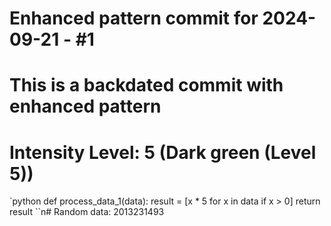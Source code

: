 ﻿# Enhanced pattern commit for 2024-09-21 - #1
# This is a backdated commit with enhanced pattern
# Intensity Level: 5 (Dark green (Level 5))
`python
def process_data_1(data):
    result = [x * 5 for x in data if x > 0]
    return result
``n# Random data: 2013231493

